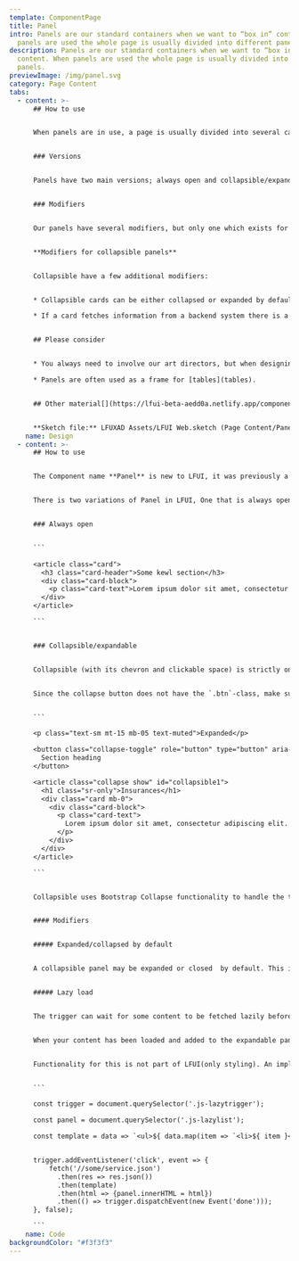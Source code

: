 ```yaml
---
template: ComponentPage
title: Panel
intro: Panels are our standard containers when we want to “box in” content. When
  panels are used the whole page is usually divided into different panels.
description: Panels are our standard containers when we want to “box in”
  content. When panels are used the whole page is usually divided into different
  panels.
previewImage: /img/panel.svg
category: Page Content
tabs:
  - content: >-
      ## How to use


      When panels are in use, a page is usually divided into several cards (without images), each with their own heading, with full width across the component on top of our gray background. These can contain anything, frequent examples include test, tables and forms.


      ### Versions


      Panels have two main versions; always open and collapsible/expandable. There are no set rules for when to use collapsed or expanded, but a rule of thumb is to have cards with prioritised information expanded by default and the ones with secondary information collapsed. 


      ### Modifiers


      Our panels have several modifiers, but only one which exists for both always open and collapsible/expandable panels, namely "load more". The "load more" is to be used when you have a panel with lots of possible data (like a transaction list), and it isn't feasible or desirable to show all data at once.


      **Modifiers for collapsible panels**


      Collapsible have a few additional modifiers:


      * Collapsible cards can be either collapsed or expanded by default. 

      * If a card fetches information from a backend system there is a version of the panel which has a *lazy load* function which allows for the data to first be fetched if/when a user expands that specific panel. Great for slow backend systems!


      ## Please consider


      * You always need to involve our art directors, but when designing a page with many panels that sweet sweet AD love is extra needed.

      * Panels are often used as a frame for [tables](tables).


      ## Other material[](https://lfui-beta-aedd0a.netlify.app/components/web/button-and-links/buttons#other-material)


      **Sketch file:** LFUXAD Assets/LFUI Web.sketch (Page Content/Panel)
    name: Design
  - content: >-
      ## How to use


      The Component name **Panel** is new to LFUI, it was previously a part of [Cards](https://lf-digitala-kanaler.github.io/LFUI/650/#/card). Since LFUI is built on top of Bootstrap all classes in this component still use class names from the card component. 


      There is two variations of Panel in LFUI, One that is always open and one that is collapsible.


      ### Always open


      ```

      <article class="card">
        <h3 class="card-header">Some kewl section</h3>
        <div class="card-block">
          <p class="card-text">Lorem ipsum dolor sit amet, consectetur adipiscing elit. Aenean porttitor risus pellentesque eros scelerisque, et euismod lectus tempus. Maecenas at ornare magna. Sed vitae consequat risus. Cras ultrices nec magna in placerat.</p>
        </div>
      </article>

      ```


      ### Collapsible/expandable


      Collapsible (with its chevron and clickable space) is strictly only used along with this specific functionality; if you want a "static collapsible panel", use the default panel styling instead. Using the chevron and clickable surface when the component is never supposed to collapse is wrong.


      Since the collapse button does not have the `.btn`-class, make sure you add the `role="button"`-property to the element.


      ```

      <p class="text-sm mt-15 mb-05 text-muted">Expanded</p>

      <button class="collapse-toggle" role="button" type="button" aria-controls="collapsible1" data-toggle="collapse" data-target="#collapsible1" aria-expanded="true">
        Section heading
      </button>

      <article class="collapse show" id="collapsible1">
        <h1 class="sr-only">Insurances</h1>
        <div class="card mb-0">
          <div class="card-block">
            <p class="card-text">
              Lorem ipsum dolor sit amet, consectetur adipiscing elit. Sed ex diam, ultrices eu diam at, tristique mattis risus. Aenean tristique efficitur sem sed pulvinar. Morbi in felis ex.
            </p>
          </div>
        </div>
      </article>

      ```


      Collapsible uses Bootstrap Collapse functionality to handle the toggle, you can read more about how to use it [here](/components/web/supportive-microinteractions/collapse).


      #### Modifiers


      ##### Expanded/collapsed by default


      A collapsible panel may be expanded or closed  by default. This is handle by changing aria-expanded="*" to either true or false and add/remove `.show` from the `.collapse` .


      ##### Lazy load


      The trigger can wait for some content to be fetched lazily before being expanded. While loading, a progress bar will be shown.


      When your content has been loaded and added to the expandable panel, simply notify the trigger by triggering a `done` event on it.


      Functionality for this is not part of LFUI(only styling). An implementation could look something like this. 


      ```

      const trigger = document.querySelector('.js-lazytrigger');

      const panel = document.querySelector('.js-lazylist');

      const template = data => `<ul>${ data.map(item => `<li>${ item }</li>`).join('\n') }</ul>`;


      trigger.addEventListener('click', event => {
          fetch('//some/service.json')
            .then(res => res.json())
            .then(template)
            .then(html => {panel.innerHTML = html})
            .then(() => trigger.dispatchEvent(new Event('done')));
      }, false);

      ```
    name: Code
backgroundColor: "#f3f3f3"
---
```

